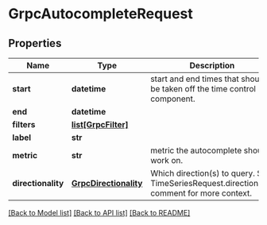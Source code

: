 # GrpcAutocompleteRequest

## Properties
Name | Type | Description | Notes
------------ | ------------- | ------------- | -------------
**start** | **datetime** | start and end times that should be taken off the time control component. | [optional] 
**end** | **datetime** |  | [optional] 
**filters** | [**list[GrpcFilter]**](GrpcFilter.md) |  | [optional] 
**label** | **str** |  | [optional] 
**metric** | **str** | metric the autocomplete should work on. | [optional] 
**directionality** | [**GrpcDirectionality**](GrpcDirectionality.md) | Which direction(s) to query. See TimeSeriesRequest.directionality comment for more context. | [optional] 

[[Back to Model list]](../README.md#documentation-for-models) [[Back to API list]](../README.md#documentation-for-api-endpoints) [[Back to README]](../README.md)



